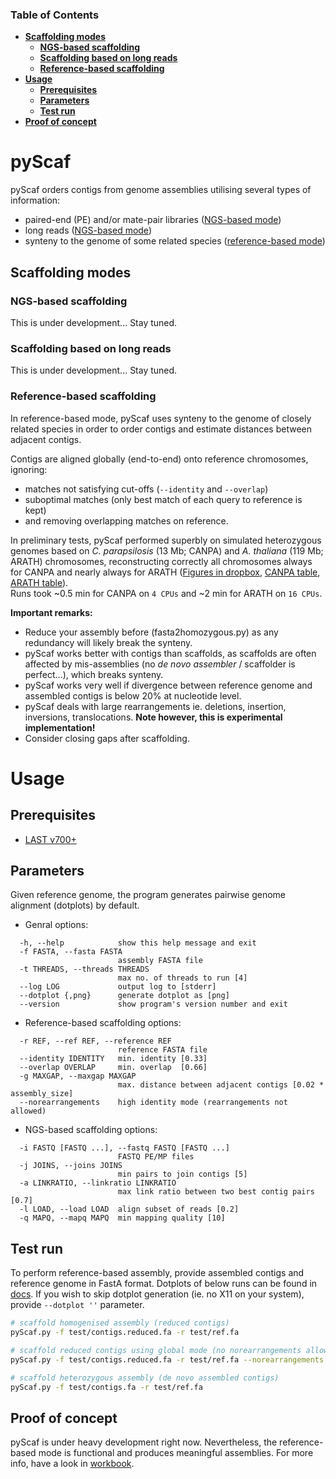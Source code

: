 ### Table of Contents
- **[Scaffolding modes](#scaffolding-modes)**
  - **[NGS-based scaffolding](#ngs-based-scaffolding)**
  - **[Scaffolding based on long reads](#scaffolding-based-on-long-reads)**
  - **[Reference-based scaffolding](#reference-based-scaffolding)**
- **[Usage](#usage)**
  - **[Prerequisites](#prerequisites)**  
  - **[Parameters](#parameters)**  
  - **[Test run](#test-run)**  
- **[Proof of concept](#proof-of-concept)**

# pyScaf

pyScaf orders contigs from genome assemblies utilising several types of information:
- paired-end (PE) and/or mate-pair libraries ([NGS-based mode](#ngs-based-scaffolding))
- long reads ([NGS-based mode](#scaffolding-based-on-long-reads))
- synteny to the genome of some related species ([reference-based mode](#reference-based-scaffolding))

## Scaffolding modes

### NGS-based scaffolding
This is under development... Stay tuned. 

### Scaffolding based on long reads
This is under development... Stay tuned.

### Reference-based scaffolding
In reference-based mode, pyScaf uses synteny to the genome of closely related species in order to order contigs and estimate distances between adjacent contigs.

Contigs are aligned globally (end-to-end) onto reference chromosomes, ignoring:
- matches not satisfying cut-offs (`--identity` and `--overlap`)
- suboptimal matches (only best match of each query to reference is kept) 
- and removing overlapping matches on reference. 

In preliminary tests, pyScaf performed superbly on simulated heterozygous genomes based on *C. parapsilosis* (13 Mb; CANPA) and *A. thaliana* (119 Mb; ARATH) chromosomes, reconstructing correctly all chromosomes always for CANPA and nearly always for ARATH ([Figures in dropbox](https://www.dropbox.com/sh/bb7lwggo40xrwtc/AAAZ7pByVQQQ-WhUXZVeJaZVa/pyScaf?dl=0), [CANPA table](https://docs.google.com/spreadsheets/d/1InBExy-qKDLj-upd8tlPItVSKc4mLepZjZxB31ii9OY/edit#gid=2036953672), [ARATH table](https://docs.google.com/spreadsheets/d/1InBExy-qKDLj-upd8tlPItVSKc4mLepZjZxB31ii9OY/edit#gid=1920757821)).  
Runs took ~0.5 min for CANPA on `4 CPUs` and ~2 min for ARATH on `16 CPUs`. 

**Important remarks:**
- Reduce your assembly before (fasta2homozygous.py) as any redundancy will likely break the synteny.
- pyScaf works better with contigs than scaffolds, as scaffolds are often affected by mis-assemblies (no *de novo assembler* / scaffolder is perfect...), which breaks synteny. 
- pyScaf works very well if divergence between reference genome and assembled contigs is below 20% at nucleotide level. 
- pyScaf deals with large rearrangements ie. deletions, insertion, inversions, translocations. **Note however, this is experimental implementation!**
- Consider closing gaps after scaffolding. 

# Usage

## Prerequisites
- [LAST v700+](http://last.cbrc.jp/)

## Parameters

Given reference genome, the program generates pairwise genome alignment (dotplots) by default. 

- Genral options:
```
  -h, --help            show this help message and exit
  -f FASTA, --fasta FASTA
                        assembly FASTA file
  -t THREADS, --threads THREADS
                        max no. of threads to run [4]
  --log LOG             output log to [stderr]
  --dotplot {,png}      generate dotplot as [png]
  --version             show program's version number and exit
```
- Reference-based scaffolding options:
```
  -r REF, --ref REF, --reference REF
                        reference FASTA file
  --identity IDENTITY   min. identity [0.33]
  --overlap OVERLAP     min. overlap  [0.66]
  -g MAXGAP, --maxgap MAXGAP
                        max. distance between adjacent contigs [0.02 * assembly_size]
  --norearrangements    high identity mode (rearrangements not allowed)
```
- NGS-based scaffolding options:
```
  -i FASTQ [FASTQ ...], --fastq FASTQ [FASTQ ...]
                        FASTQ PE/MP files
  -j JOINS, --joins JOINS
                        min pairs to join contigs [5]
  -a LINKRATIO, --linkratio LINKRATIO
                        max link ratio between two best contig pairs [0.7]
  -l LOAD, --load LOAD  align subset of reads [0.2]
  -q MAPQ, --mapq MAPQ  min mapping quality [10]
```

## Test run
To perform reference-based assembly, provide assembled contigs and reference genome in FastA format.
Dotplots of below runs can be found in [docs](/docs).
If you wish to skip dotplot generation (ie. no X11 on your system), provide `--dotplot ''` parameter. 

```bash
# scaffold homogenised assembly (reduced contigs)
pyScaf.py -f test/contigs.reduced.fa -r test/ref.fa

# scaffold reduced contigs using global mode (no norearrangements allowed)
pyScaf.py -f test/contigs.reduced.fa -r test/ref.fa --norearrangements

# scaffold heterozygous assembly (de novo assembled contigs)
pyScaf.py -f test/contigs.fa -r test/ref.fa

```

## Proof of concept
pyScaf is under heavy development right now.
Nevertheless, the reference-based mode is functional and produces meaningful assemblies.
For more info, have a look in [workbook](https://docs.google.com/document/d/1WNw6FYZXNI2sKJ1hBZ0LI9CWJSQ-BTQID7jL9lLvYaA/edit?usp=sharing).


